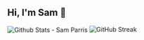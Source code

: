 ## Hi, I'm Sam 👋

<img align="center" alt="Github Stats - Sam Parris" src="https://github-readme-stats.vercel.app/api?username=SamParris&show_icons=true&count_private=true&theme=dark&include_all_commits=true&line_height=21&cache_seconds=1800"/>
<img src="https://github-readme-streak-stats.herokuapp.com/?user=SamParris&theme=dark" alt="GitHub Streak" data-canonical-src="https://github-readme-streak-stats.herokuapp.com/?user=matthewjdegarmo&theme=dark" style="max-width:100%;">
